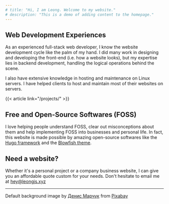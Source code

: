 ```yaml
---
# title: "Hi, I am Leong. Welcome to my website."
# description: "This is a demo of adding content to the homepage."
---
```


## Web Development Experiences

As an experienced full-stack web developer, I know the website development
cycle like the palm of my hand. I did many work in designing and developing the
front-end (i.e. how a website looks), but my expertise lies in backend
development, handling the logical operations behind the scene.

I also have extensive knowledge in hosting and maintenance on Linux servers. I
have helped clients to host and maintain most of their websites on servers.

{{< article link="/projects/" >}}

## Free and Open-Source Softwares (FOSS)

I love helping people understand FOSS, clear out misconceptions about them and
help implementing FOSS into businesses and personal life. In fact, this website
is made possible by amazing open-source softwares like the [Hugo
framework](https://gohugo.io/) and the [Blowfish
theme](https://blowfish.page/).

## Need a website?

Whether it's a personal project or a company business website, I can give you
an affordable quote custom for your needs. Don't hesitate to email me at <a
href="mailto:hey@leongjs.xyz">hey@leongjs.xyz</a>

<hr>
Default background image by <a
href="https://pixabay.com/users/manuchi-1728328/?utm_source=link-attribution&amp;utm_medium=referral&amp;utm_campaign=image&amp;utm_content=2462431">Денис
Марчук</a> from <a
href="https://pixabay.com//?utm_source=link-attribution&amp;utm_medium=referral&amp;utm_campaign=image&amp;utm_content=2462431">Pixabay</a>
